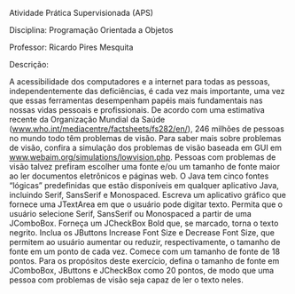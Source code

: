 Atividade Prática Supervisionada (APS)

Disciplina: Programação Orientada a Objetos

Professor: Ricardo Pires Mesquita

 

Descrição:

A acessibilidade dos computadores e a internet para todas as pessoas, independentemente das deficiências, é cada vez mais importante, uma vez que essas ferramentas desempenham papéis mais fundamentais nas nossas vidas pessoais e profissionais. De acordo com uma estimativa recente da Organização Mundial da Saúde (www.who.int/mediacentre/factsheets/fs282/en/), 246 milhões de pessoas no mundo todo têm problemas de visão. Para saber mais sobre problemas de visão, confira a simulação dos problemas de visão baseada em GUI em www.webaim.org/simulations/lowvision.php. Pessoas com problemas de visão talvez prefiram escolher uma fonte e/ou um tamanho de fonte maior ao ler documentos eletrônicos e páginas web. O Java tem cinco fontes “lógicas” predefinidas que estão disponíveis em qualquer aplicativo Java, incluindo Serif, SansSerif e Monospaced. Escreva um aplicativo gráfico que fornece uma JTextArea em que o usuário pode digitar texto. Permita que o usuário selecione Serif, SansSerif ou Monospaced a partir de uma JComboBox. Forneça um JCheckBox Bold que, se marcado, torna o texto negrito. Inclua os JButtons Increase Font Size e Decrease Font Size, que permitem ao usuário aumentar ou reduzir, respectivamente, o tamanho de fonte em um ponto de cada vez. Comece com um tamanho de fonte de 18 pontos. Para os propósitos deste exercício, defina o tamanho de fonte em JComboBox, JButtons e JCheckBox como 20 pontos, de modo que uma pessoa com problemas de visão seja capaz de ler o texto neles.
